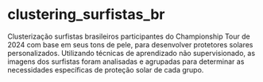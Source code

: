 # clustering_surfistas_br
Clusterização surfistas brasileiros participantes do Championship Tour de 2024 com base em seus tons de pele, para desenvolver protetores solares personalizados. Utilizando técnicas de aprendizado não supervisionado, as imagens dos surfistas foram analisadas e agrupadas para determinar as necessidades específicas de proteção solar de cada grupo.
